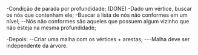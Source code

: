-Condição de parada por profundidade; (DONE)
-Dado um vértice, buscar os nós que contenham ele;
-Buscar a lista de nós não conformes em um nível;
--Nós não conformes são aqueles que possuem algum vizinho que não esteja na mesma profundidade;

-Depois:
--Criar uma malha com os vértices + arestas;
---Malha deve ser independente da árvore.
